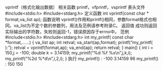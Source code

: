 vprintf（格式化输出数据）
相关函数
printf，vfprintf，vsprintf
表头文件
#include<stdio.h>
#include<stdarg.h>
定义函数
int vprintf(const char * format,va_list ap);
函数说明
vprintf()作用和printf()相同，参数format格式也相同。va_list为不定个数的参数列，用法及范例请参考附录C。
返回值
成功则返回实际输出的字符数，失败则返回-1，错误原因存于errno中。
范例
#include<stdio.h>
#include<stdarg.h>
int my_printf( const char *format,……)
{
va_list ap;
int retval;
va_start(ap,format);
printf(“my_printf( ):”);
retval = vprintf(format,ap);
va_end(ap);
return retval;
}
main()
{
int i = 150,j = -100;
double k = 3.14159;
my_printf(“%d %f %x\n”,j,k,i);
my_printf(“%2d %*d\n”,i,2,i);
}
执行
my_printf() : -100 3.14159 96
my_printf() : 150 150